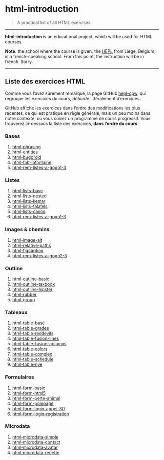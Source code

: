 # html-introduction

> A practical list of all HTML exercises

* * *

**html-introduction** is an educational project, which will be used for HTML courses.

**Note:** the school where the course is given, the [HEPL](http://www.provincedeliege.be/hauteecole) from Liège, Belgium, is a french-speaking school. From this point, the instruction will be in french. Sorry.

* * *

## Liste des exercices HTML

Comme vous l’avez sûrement remarqué, la page GitHub [hepl-cpw](https://github.com/hepl-cpw), qui regroupe les exercices du cours, _déborde_ littéralement d’exercices. 
 
GitHub affiche les exercices dans l’ordre des modifications les plus récentes, ce qui est pratique en règle générale, mais un peu moins dans notre contexte, où vous suivez un programme de cours progressif.
Vous trouverez ci-dessous la liste des exercices, **dans l’ordre du cours**.

### Bases

1. [html-phrasing](https://github.com/hepl-cpw/html-phrasing)
1. [html-entities](https://github.com/hepl-cpw/html-entities)
1. [html-bugdroid](https://github.com/hepl-cpw/html-bugdroid)
1. [html-fab-lafontaine](https://github.com/hepl-cpw/html-fab-lafontaine)
1. [html-rem-listes-a-gogo1-3](https://github.com/pworontzoff/html-rem-listes-a-gogo1-3)

### Listes

1. [html-lists-base](https://github.com/hepl-cpw/html-lists-base)
1. [html-lists-nested](https://github.com/hepl-cpw/html-lists-nested)
1. [html-lists-kemar](https://github.com/hepl-cpw/html-lists-kemar)
1. [html-lists-falafels](https://github.com/hepl-cpw/html-lists-falafels)
1. [html-lists-canon](https://github.com/hepl-cpw/html-lists-canon)
1. [html-rem-listes-a-gogo1-3](https://github.com/pworontzoff/html-rem-listes-a-gogo1-3)

### Images & chemins

1. [html-image-alt](https://github.com/hepl-cpw/html-image-alt)
1. [html-relative-paths](https://github.com/hepl-cpw/html-relative-paths)
1. [html-figcaption](https://github.com/hepl-cpw/html-figcaption)
1. [html-rem-listes-a-gogo2-3](https://github.com/pworontzoff/html-rem-listes-a-gogo2-3)

### Outline

1. [html-outline-basic](https://github.com/hepl-cpw/html-outline-basic)
1. [html-outline-taxbook](https://github.com/hepl-cpw/html-outline-taxbook)
1. [html-outline-hipster](https://github.com/hepl-cpw/html-outline-hipster)
1. [html-rubber](https://github.com/hepl-cpw/html-rubber)
1. [html-group](https://github.com/hepl-cpw/html-group)

### Tableaux

1. [html-table-base](https://github.com/hepl-cpw/html-table-base)
1. [html-table-grades](https://github.com/hepl-cpw/html-table-grades)
1. [html-table-reddevils](https://github.com/hepl-cpw/html-table-reddevils)
1. [html-table-fusion-lines](https://github.com/hepl-cpw/html-table-fusion-lines)
1. [html-table-fusion-columns](https://github.com/hepl-cpw/html-table-fusion-columns)
1. [html-table-colors](https://github.com/hepl-cpw/html-table-colors)
1. [html-table-complex](https://github.com/hepl-cpw/html-table-complex)
1. [html-table-schedule](https://github.com/hepl-cpw/html-table-schedule)
1. [html-table-nye](https://github.com/hepl-cpw/html-table-nye)

### Formulaires

1. [html-form-basic](https://github.com/hepl-cpw/html-form-basic)
1. [html-form-html5](https://github.com/hepl-cpw/html-form-html5)
1. [html-form-perte-animal](https://github.com/hepl-cpw/html-form-perte-animal)
1. [html-form-pompage](https://github.com/hepl-cpw/html-form-pompage)
1. [html-form-login-appel-3D](https://github.com/hepl-cpw/html-form-login-appel-3D)
1. [html-form-login-registration](https://github.com/hepl-cpw/html-form-login-registration)

### Microdata

1. [html-microdata-simple](https://github.com/hepl-cpw/html-microdata-simple)
1. [html-microdata-contact](https://github.com/hepl-cpw/html-microdata-contact)
1. [html-microdata-avatar](https://github.com/hepl-cpw/html-microdata-avatar)
1. [html-microdata-recette](https://github.com/hepl-cpw/html-microdata-recette)
